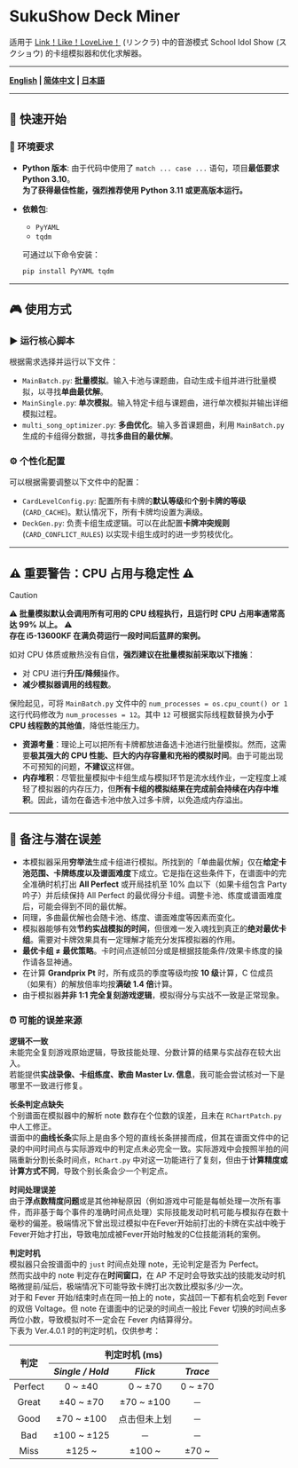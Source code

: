 # SukuShow Deck Miner

适用于 [Link！Like！LoveLive！](https://www.lovelive-anime.jp/hasunosora/system/) (リンクラ) 中的音游模式 School Idol Show (スクショウ) 的卡组模拟器和优化求解器。 

---

**[English](README.md) | [简体中文](README_zh-cn.md) | [日本語](README_ja-jp.md)**

---

## 🚀 快速开始

### 🛞 环境要求

- **Python 版本**:
  由于代码中使用了 `match ... case ...` 语句，项目**最低要求 Python 3.10**。  
  **为了获得最佳性能，强烈推荐使用 Python 3.11 或更高版本运行。**

- **依赖包**:  

  - `PyYAML`
  - `tqdm`

  可通过以下命令安装：

  ```bash
  pip install PyYAML tqdm
  ```

---

## 🎮 使用方式

### ▶ 运行核心脚本

根据需求选择并运行以下文件：

- `MainBatch.py`: **批量模拟**。输入卡池与课题曲，自动生成卡组并进行批量模拟，以寻找**单曲最优解**。
- `MainSingle.py`: **单次模拟**。输入特定卡组与课题曲，进行单次模拟并输出详细模拟过程。
- `multi_song_optimizer.py`: **多曲优化**。输入多首课题曲，利用 `MainBatch.py` 生成的卡组得分数据，寻找**多曲目的最优解**。

### ⚙ 个性化配置

可以根据需要调整以下文件中的配置：

- `CardLevelConfig.py`: 配置所有卡牌的**默认等级**和**个别卡牌的等级** (`CARD_CACHE`)。默认情况下，所有卡牌均设置为满级。
- `DeckGen.py`: 负责卡组生成逻辑。可以在此配置**卡牌冲突规则** (`CARD_CONFLICT_RULES`) 以实现卡组生成时的进一步剪枝优化。

---

## ⚠️ **重要警告：CPU 占用与稳定性** ⚠️

> [!CAUTION]  
> ⚠ **批量模拟默认会调用所有可用的 CPU 线程执行，且运行时 CPU 占用率通常高达 99% 以上。** ⚠  
> **存在 i5-13600KF 在满负荷运行一段时间后蓝屏的案例。**
>
> 如对 CPU 体质或散热没有自信，**强烈建议在批量模拟前采取以下措施**：
>
> - 对 CPU 进行**升压/降频**操作。
> - **减少模拟器调用的线程数**。
>
> 保险起见，可将 `MainBatch.py` 文件中的 `num_processes = os.cpu_count() or 1` 这行代码修改为 `num_processes = 12`。其中 `12` 可根据实际线程数替换为**小于 CPU 线程数的其他值**，降低性能压力。

- **资源考量**：理论上可以把所有卡牌都放进备选卡池进行批量模拟。然而，这需要**极其强大的 CPU 性能、巨大的内存容量和充裕的模拟时间**。由于可能出现不可预知的问题，**不建议**这样做。
- **内存堆积**：尽管批量模拟中卡组生成与模拟环节是流水线作业，一定程度上减轻了模拟器的内存压力，但**所有卡组的模拟结果在完成前会持续在内存中堆积**。因此，请勿在备选卡池中放入过多卡牌，以免造成内存溢出。

---

## 📝 备注与潜在误差

- 本模拟器采用**穷举法**生成卡组进行模拟。所找到的「单曲最优解」仅在**给定卡池范围、卡牌练度以及谱面难度**下成立。它是指在这些条件下，在谱面中的完全准确时机打出 **All Perfect** 或开局挂机至 10% 血以下（如果卡组包含 Party 吟子）并后续保持 All Perfect 的最优得分卡组。调整卡池、练度或谱面难度后，可能会得到不同的最优解。
- 同理，多曲最优解也会随卡池、练度、谱面难度等因素而变化。
- 模拟器能够有效**节约实战模拟的时间**，但很难一发入魂找到真正的**绝对最优卡组**。需要对卡牌效果具有一定理解才能充分发挥模拟器的作用。
- **最优卡组 ≠ 最优策略**。卡时间点逐帧凹分或是根据技能条件/效果卡练度的操作请各显神通。
- 在计算 **Grandprix Pt** 时，所有成员的季度等级均按 **10 级**计算，C 位成员（如果有）的解放倍率均按**满破 1.4 倍**计算。
- 由于模拟器**并非 1:1 完全复刻游戏逻辑**，模拟得分与实战不一致是正常现象。

### ⏰ 可能的误差来源

**逻辑不一致**  
未能完全复刻游戏原始逻辑，导致技能处理、分数计算的结果与实战存在较大出入。  
若能提供**实战录像、卡组练度、歌曲 Master Lv. 信息**，我可能会尝试核对一下是哪里不一致进行修复。

**长条判定点缺失**  
个别谱面在模拟器中的解析 note 数存在个位数的误差，且未在 `RChartPatch.py` 中人工修正。  
谱面中的**曲线长条**实际上是由多个短的直线长条拼接而成，但其在谱面文件中的记录的中间时间点与实际游戏中的判定点未必完全一致。实际游戏中会按照半拍的间隔重新分割长条时间点，`RChart.py` 中对这一功能进行了复刻，但由于**计算精度或计算方式不同**，导致个别长条会少一个判定点。

**时间处理误差**  
由于**浮点数精度问题**或是其他神秘原因（例如游戏中可能是每帧处理一次所有事件，而非基于每个事件的准确时间点处理）实际技能发动时机可能与模拟存在数十毫秒的偏差。极端情况下曾出现过模拟中在Fever开始前打出的卡牌在实战中晚于Fever开始才打出，导致电加成被Fever开始时触发的C位技能消耗的案例。

**判定时机**  
模拟器只会按谱面中的 `just` 时间点处理 note，无论判定是否为 Perfect。  
然而实战中的 note 判定存在**时间窗口**，在 AP 不足时会导致实战的技能发动时机略微提前/延后，极端情况下可能导致卡牌打出次数比模拟多/少一次。  
对于和 Fever 开始/结束时点在同一拍上的 note，实战凹一下都有机会吃到 Fever 的双倍 Voltage。但 note 在谱面中的记录的时间点一般比 Fever 切换的时间点多两位小数，导致模拟时不一定会在 Fever 内结算得分。  
下表为 Ver.4.0.1 时的判定时机，仅供参考：

<table>
  <thead>
    <tr>
      <th rowspan="2"><b>判定</b></th>
      <th colspan="3"><b>判定时机 (ms)</b></th>
    </tr>
    <tr>
      <th><i>Single / Hold</i></th>
      <th><i>Flick</i></th>
      <th><i>Trace</i></th>
    </tr>
  </thead>
  <tbody align="center">
    <tr>
      <td>Perfect</td>
      <td>0 ~ ±40</td>
      <td>0 ~ ±70</td>
      <td>0 ~ ±70</td>
    </tr>
    <tr>
      <td>Great</td>
      <td>±40 ~ ±70</td>
      <td>±70 ~ ±100</td>
      <td>－</td>
    </tr>
    <tr>
      <td>Good</td>
      <td>±70 ~ ±100</td>
      <td>点击但未上划</td>
      <td>－</td>
    </tr>
    <tr>
      <td>Bad</td>
      <td>±100 ~ ±125</td>
      <td>－</td>
      <td>－</td>
    </tr>
    <tr>
      <td>Miss</td>
      <td>±125 ~</td>
      <td>±100 ~</td>
      <td>±70 ~</td>
    </tr>
  </tbody>
</table>
